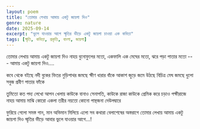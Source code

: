 ```yaml
---
layout: poem
title: "তোমার লেখায় আমায় একটু জায়গা দিও"
genre: nature
date: 2025-09-14
excerpt: "ভুলে যাওয়ার আগে স্মৃতির ভীড়ে একটু জায়গা চাওয়া এক কবিতা"
tags: [স্মৃতি, কবিতা, প্রকৃতি, বাংলা, জায়গা]
---
```


তোমার লেখায় আমায় একটু জায়গা দিও
নাহয় বুনোফুলের মতো, 
একফালি এক মেঘের মতো, 
ঝরে পড়া পাতার মতো ---
আমায় একটু জায়গা দিও.... 

কবে থেকে বইছে নদী বুকের ভিতর 
নুড়িপাথর জমছে ক্ষীণ ধারার বাঁকে
আকাশ জুড়ে জমে উঠছে বিচিত্র মেঘ
জমছে ধুলো সবুজ প্রবীণ পাতার ফাঁকে 

তুমিতো কত পদ্য লেখো আপন খেলায়
কাউকে বানাও সেনাপতি, কাউকে রাজা
কাউকে প্রেমিক করে চড়াও পক্ষীরাজে
নাহয় আমায় মাঝি কোরো একলা তরীর
নয়তো কোনো পান্থজনা দেউলদ্বারে

ফুরিয়ে গেলো সমস্ত গান, মান অভিমান
মিলিয়ে এলো সব কথারা বেলাশেষের অস্তরাগে
তোমার লেখায় আমায় একটু জায়গা দিও
স্মৃতির ভীড়ে আবার ভুলে যাওয়ার আগে...!